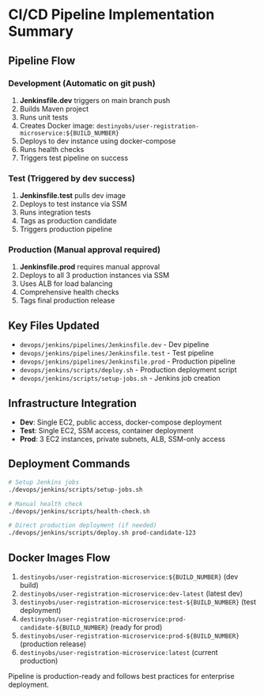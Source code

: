 # CI/CD Pipeline Implementation Summary

## Pipeline Flow

### Development (Automatic on git push)
1. **Jenkinsfile.dev** triggers on main branch push
2. Builds Maven project
3. Runs unit tests
4. Creates Docker image: `destinyobs/user-registration-microservice:${BUILD_NUMBER}`
5. Deploys to dev instance using docker-compose
6. Runs health checks
7. Triggers test pipeline on success

### Test (Triggered by dev success)
1. **Jenkinsfile.test** pulls dev image
2. Deploys to test instance via SSM
3. Runs integration tests
4. Tags as production candidate
5. Triggers production pipeline

### Production (Manual approval required)
1. **Jenkinsfile.prod** requires manual approval
2. Deploys to all 3 production instances via SSM
3. Uses ALB for load balancing
4. Comprehensive health checks
5. Tags final production release

## Key Files Updated

- `devops/jenkins/pipelines/Jenkinsfile.dev` - Dev pipeline
- `devops/jenkins/pipelines/Jenkinsfile.test` - Test pipeline  
- `devops/jenkins/pipelines/Jenkinsfile.prod` - Production pipeline
- `devops/jenkins/scripts/deploy.sh` - Production deployment script
- `devops/jenkins/scripts/setup-jobs.sh` - Jenkins job creation

## Infrastructure Integration

- **Dev**: Single EC2, public access, docker-compose deployment
- **Test**: Single EC2, SSM access, container deployment
- **Prod**: 3 EC2 instances, private subnets, ALB, SSM-only access

## Deployment Commands

```bash
# Setup Jenkins jobs
./devops/jenkins/scripts/setup-jobs.sh

# Manual health check
./devops/jenkins/scripts/health-check.sh

# Direct production deployment (if needed)
./devops/jenkins/scripts/deploy.sh prod-candidate-123
```

## Docker Images Flow

1. `destinyobs/user-registration-microservice:${BUILD_NUMBER}` (dev build)
2. `destinyobs/user-registration-microservice:dev-latest` (latest dev)
3. `destinyobs/user-registration-microservice:test-${BUILD_NUMBER}` (test deployment)
4. `destinyobs/user-registration-microservice:prod-candidate-${BUILD_NUMBER}` (ready for prod)
5. `destinyobs/user-registration-microservice:prod-${BUILD_NUMBER}` (production release)
6. `destinyobs/user-registration-microservice:latest` (current production)

Pipeline is production-ready and follows best practices for enterprise deployment.
